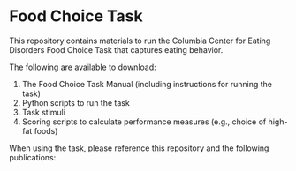 # Food Choice Task
This repository contains materials to run the Columbia Center for Eating Disorders Food Choice Task that captures eating behavior.

The following are available to download:
1) The Food Choice Task Manual (including instructions for running the task)
2) Python scripts to run the task 
3) Task stimuli
4) Scoring scripts to calculate performance measures (e.g., choice of high-fat foods)

When using the task, please reference this repository and the following publications:

